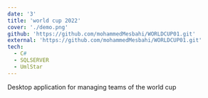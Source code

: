```yaml
---
date: '3'
title: 'world cup 2022'
cover: './demo.png'
github: 'https://github.com/mohammedMesbahi/WORLDCUP01.git'
external: 'https://github.com/mohammedMesbahi/WORLDCUP01.git'
tech:
  - C#
  - SQLSERVER
  - UmlStar
---
```


Desktop application for managing teams of the world cup
